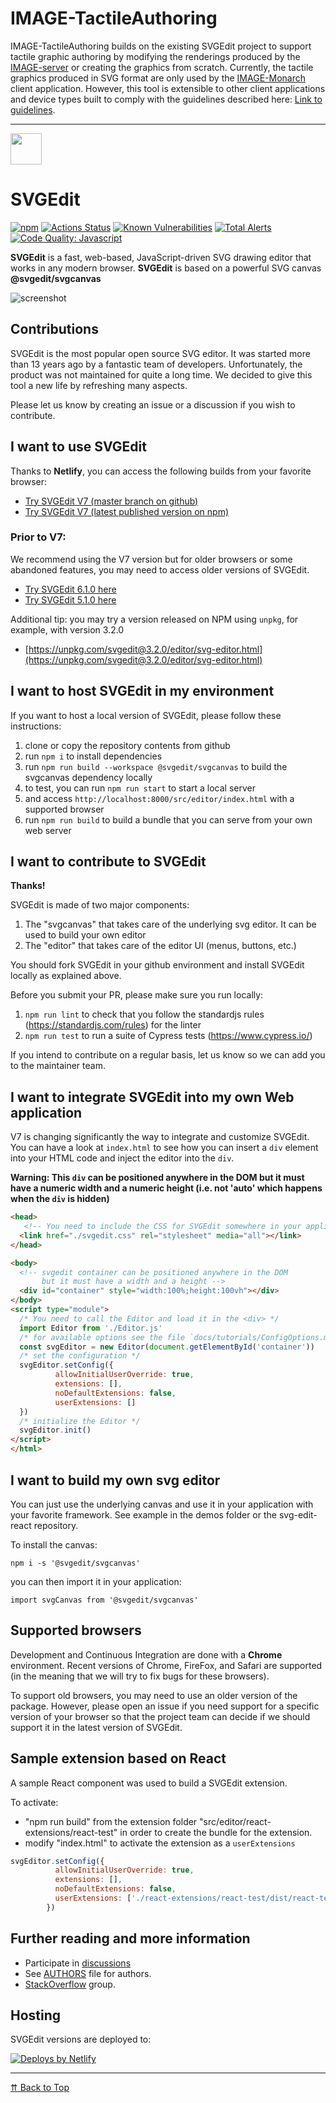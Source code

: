 # IMAGE-TactileAuthoring

IMAGE-TactileAuthoring builds on the existing SVGEdit project to support tactile graphic authoring by modifying the renderings produced by the [IMAGE-server](https://github.com/Shared-Reality-Lab/IMAGE-server) or creating the graphics from scratch. Currently, the tactile graphics produced in SVG format are only used by the [IMAGE-Monarch](https://github.com/Shared-Reality-Lab/IMAGE-Monarch) client application. However, this tool is extensible to other client applications and device types built to comply with the guidelines described here: [Link to guidelines](https://github.com/Shared-Reality-Lab/IMAGE-Monarch?tab=readme-ov-file#tactile-graphics). 

---

<img src="https://svg-edit.github.io/svgedit/src/editor/images/logo.svg" width="50" height="50" />

# SVGEdit

[![npm](https://img.shields.io/npm/v/svgedit.svg)](https://www.npmjs.com/package/svgedit)
[![Actions Status](https://github.com/SVG-Edit/svgedit/workflows/Node%20CI/badge.svg)](https://github.com/SVG-Edit/svgedit/actions)
[![Known Vulnerabilities](https://snyk.io/test/github/SVG-Edit/svgedit/badge.svg)](https://snyk.io/test/github/SVG-Edit/svgedit)
[![Total Alerts](https://img.shields.io/lgtm/alerts/g/SVG-Edit/svgedit.svg?logo=lgtm&logoWidth=18)](https://lgtm.com/projects/g/SVG-Edit/svgedit/alerts)
[![Code Quality: Javascript](https://img.shields.io/lgtm/grade/javascript/g/SVG-Edit/svgedit.svg?logo=lgtm&logoWidth=18)](https://lgtm.com/projects/g/SVG-Edit/svgedit/context:javascript)

**SVGEdit** is a fast, web-based, JavaScript-driven SVG drawing editor that
works in any modern browser. **SVGEdit** is based on a powerful SVG canvas **@svgedit/svgcanvas**

![screenshot](docs/screenshot.png)
[](https://upload.wikimedia.org/wikipedia/commons/f/fd/Ghostscript_Tiger.svg)

## Contributions

SVGEdit is the most popular open source SVG editor. It was started more than 13 years ago by a fantastic team of developers. Unfortunately, the product was not maintained for quite a long time. We decided to give this tool a new life by refreshing many aspects.

Please let us know by creating an issue or a discussion if you wish to contribute.

## I want to use SVGEdit

Thanks to **Netlify**, you can access the following builds from your favorite browser:

- [Try SVGEdit V7 (master branch on github)](https://svgedit.netlify.app/editor/index.html)
- [Try SVGEdit V7 (latest published version on npm)](https://unpkg.com/svgedit@latest/dist/editor/index.html)

### Prior to V7:

We recommend using the V7 version but for older browsers or some abandoned features, you may need to access older versions of SVGEdit.

- [Try SVGEdit 6.1.0 here](https://60a0000fc9900b0008fd268d--svgedit.netlify.app/editor/index.html)
- [Try SVGEdit 5.1.0 here](https://unpkg.com/svgedit@5.1.0/editor/svg-editor.html)

Additional tip: you may try a version released on NPM using `unpkg`, for example, with version 3.2.0

- [https://unpkg.com/svgedit@3.2.0/editor/svg-editor.html](https://unpkg.com/svgedit@3.2.0/editor/svg-editor.html)

## I want to host SVGEdit in my environment

If you want to host a local version of SVGEdit, please follow these instructions:

1. clone or copy the repository contents from github
1. run `npm i` to install dependencies
1. run `npm run build --workspace @svgedit/svgcanvas` to build the svgcanvas dependency locally
1. to test, you can run `npm run start` to start a local server
1. and access `http://localhost:8000/src/editor/index.html` with a supported browser
1. run `npm run build` to build a bundle that you can serve from your own web server

## I want to contribute to SVGEdit

**Thanks!**

SVGEdit is made of two major components:

1. The "svgcanvas" that takes care of the underlying svg editor. It can be used to build your own editor
1. The "editor" that takes care of the editor UI (menus, buttons, etc.)

You should fork SVGEdit in your github environment and install SVGEdit locally as explained above.

Before you submit your PR, please make sure you run locally:

1. `npm run lint` to check that you follow the standardjs rules (https://standardjs.com/rules) for the linter
1. `npm run test` to run a suite of Cypress tests (https://www.cypress.io/)

If you intend to contribute on a regular basis, let us know so we can add you to the maintainer team.

## I want to integrate SVGEdit into my own Web application

V7 is changing significantly the way to integrate and customize SVGEdit. You can have a look at `index.html` to see how you can insert a `div` element into your HTML code and inject the editor into the `div`.

**Warning: This `div` can be positioned anywhere in the DOM but it must have a numeric width and a numeric height (i.e. not 'auto' which happens when the `div` is hidden)**

```html
<head>
   <!-- You need to include the CSS for SVGEdit somewhere in your application -->
  <link href="./svgedit.css" rel="stylesheet" media="all"></link>
</head>

<body>
  <!-- svgedit container can be positioned anywhere in the DOM
       but it must have a width and a height -->
  <div id="container" style="width:100%;height:100vh"></div>
</body>
<script type="module">
  /* You need to call the Editor and load it in the <div> */
  import Editor from './Editor.js'
  /* for available options see the file `docs/tutorials/ConfigOptions.md` */
  const svgEditor = new Editor(document.getElementById('container'))
  /* set the configuration */
  svgEditor.setConfig({
          allowInitialUserOverride: true,
          extensions: [],
          noDefaultExtensions: false,
          userExtensions: []
  })
  /* initialize the Editor */
  svgEditor.init()
</script>
</html>
```

## I want to build my own svg editor
You can just use the underlying canvas and use it in your application with your favorite framework.
See example in the demos folder or the svg-edit-react repository.

To install the canvas:

`npm i -s '@svgedit/svgcanvas'`

you can then import it in your application:

`import svgCanvas from '@svgedit/svgcanvas'`

## Supported browsers

Development and Continuous Integration are done with a **Chrome** environment. Recent versions of Chrome, FireFox, and Safari are supported (in the meaning that we will try to fix bugs for these browsers).

To support old browsers, you may need to use an older version of the package. However, please open an issue if you need support for a specific version of your browser so that the project team can decide if we should support it in the latest version of SVGEdit.

## Sample extension based on React

A sample React component was used to build a SVGEdit extension.

To activate:

- "npm run build" from the extension folder "src/editor/react-extensions/react-test" in order to create the bundle for the extension.
- modify "index.html" to activate the extension as a `userExtensions`

```javascript
svgEditor.setConfig({
          allowInitialUserOverride: true,
          extensions: [],
          noDefaultExtensions: false,
          userExtensions: ['./react-extensions/react-test/dist/react-test.js']
        })
```

## Further reading and more information

- Participate in [discussions](https://github.com/SVG-Edit/svgedit/discussions)
- See [AUTHORS](AUTHORS) file for authors.
- [StackOverflow](https://stackoverflow.com/tags/svg-edit) group.

## Hosting

SVGEdit versions are deployed to:

[![Deploys by Netlify](https://www.netlify.com/img/global/badges/netlify-color-accent.svg)](https://www.netlify.com)

---

[⇈ Back to Top](#svgedit)
